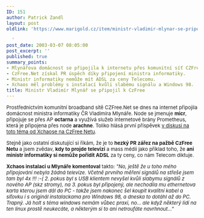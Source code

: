 ```yaml
---
ID: 151
author: Patrick Zandl
layout: post
oldlink: 'https://www.marigold.cz/item/ministr-vladimir-mlynar-se-pripojil-k-czfree

  '
post_date: 2003-03-07 08:05:00
post_excerpt: ''
published: true
summary_points:
- Mlynářova domácnost se připojila k internetu přes komunitní síť CZFree.Net.
- CzFree.Net získal PR úspěch díky připojení ministra informatiky.
- Ministr informatiky nemůže mít ADSL za ceny Telecomu.
- Xchaos měl problémy s instalací kvůli slabému signálu a Windows 98.
title: Ministr Vladimír Mlynář se připojil k CzFree
---
```


<p>
<FONT size=2>Prostřednictvím komunitní broadband sítě CZFree.Net se dnes na internet připojila domácnost ministra informatiky ČR Vladimíra Mlynáře. Node se jmenuje <B>micr</B>, připojuje se přes AP <B>octarna</B> a využívá služeb internetové brány Prometheus, která je připojena přes node <B>arachne</B>. Toliko hlásá první příspěvek <A href="http://www.czfree.net/forum/showthread.php?s=&amp;threadid=2991" target=_blank>v diskusi na toto téma od Xchaose na CzFree Netu</A>. </FONT></p>

<p>
<FONT size=2>Stejně jako ostatní diskutující si říkám, že je to <STRONG>hezký PR zářez na pažbě CzFree Netu</STRONG> a jsem zvědav, <STRONG>kdy to projde televizí</STRONG> a mass médii jako příklad toho, že <STRONG>ani ministr informatiky si nemůže pořídit ADSL</STRONG> za ty ceny, co nám Telecom diktuje. </FONT></p>

<p>
<FONT size=2><STRONG>Xchaos instalaci u Mlynáře komentoval</STRONG> takto: <EM>"No, ještě že u toho mého připojování nebyla žádná televize. Včetně prvního měření signálů na střeše jsem tam byl 4x !!! :-( 2. pokus byl s USB klientem nevyšel kvůli slabymu signálů z nového AP (skz stromy), na 3. pokus byl připojený, ale nechodila mu ethernetova karta kterou jsem dál do PC - takže jsem nakonec šel koupit kvalitní kabel a síťovku i s originál instalackama pro Windows 98, a dneska to dotáhl až do PC. Trapný. Já holt s téma windows nemám vůbec praxi, no... ale když některý lidí na ten linux prostě neukecáte, a některým si to ani netroufáte navrhnout..."</EM></p>
<PRE></PRE></FONT>
